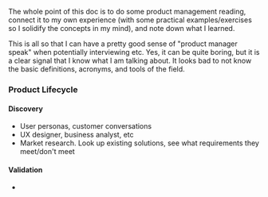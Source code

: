 The whole point of this doc is to do some product management reading, connect it to my own experience (with some practical examples/exercises so I solidify the concepts in my mind), and note down what I learned. 

This is all so that I can have a pretty good sense of "product manager speak" when potentially interviewing etc. Yes, it can be quite boring, but it is a clear signal that I know what I am talking about. It looks bad to not know the basic definitions, acronyms, and tools of the field. 

### Product Lifecycle

#### Discovery
- User personas, customer conversations
- UX designer, business analyst, etc
- Market research. Look up existing solutions, see what requirements they meet/don't meet
#### Validation
- 